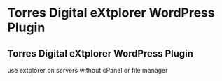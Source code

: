 # Torres Digital eXtplorer WordPress Plugin
 ## Torres Digital eXtplorer WordPress Plugin 

use extplorer on servers without cPanel or file manager






